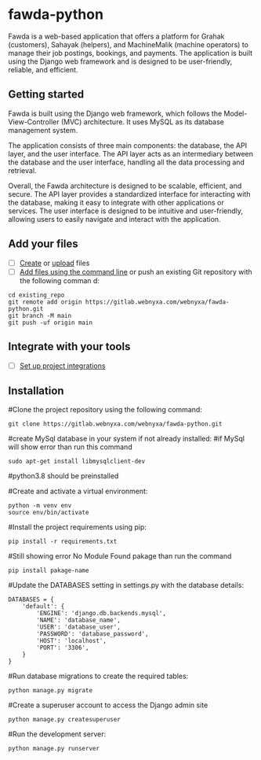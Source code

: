 # fawda-python

Fawda is a web-based application that offers a platform for Grahak (customers), Sahayak (helpers), and MachineMalik (machine operators) to manage their job postings, bookings, and payments. The application is built using the Django web framework and is designed to be user-friendly, reliable, and efficient.
## Getting started
Fawda is built using the Django web framework, which follows the Model-View-Controller (MVC) architecture. It uses MySQL as its database management system.

The application consists of three main components: the database, the API layer, and the user interface. The API layer acts as an intermediary between the database and the user interface, handling all the data processing and retrieval.

Overall, the Fawda architecture is designed to be scalable, efficient, and secure. The API layer provides a standardized interface for interacting with the database, making it easy to integrate with other applications or services. The user interface is designed to be intuitive and user-friendly, allowing users to easily navigate and interact with the application.
## Add your files

- [ ] [Create](https://docs.gitlab.com/ee/user/project/repository/web_editor.html#create-a-file) or [upload](https://docs.gitlab.com/ee/user/project/repository/web_editor.html#upload-a-file) files
- [ ] [Add files using the command line](https://docs.gitlab.com/ee/gitlab-basics/add-file.html#add-a-file-using-the-command-line) or push an existing Git repository with the following comman
d:

```
cd existing_repo
git remote add origin https://gitlab.webnyxa.com/webnyxa/fawda-python.git
git branch -M main
git push -uf origin main
```

## Integrate with your tools

- [ ] [Set up project integrations](https://gitlab.webnyxa.com/webnyxa/fawda-python/-/settings/integrations)

## Installation

#Clone the project repository using the following command:
```
git clone https://gitlab.webnyxa.com/webnyxa/fawda-python.git
```

#create MySql database in your system if not already installed:
#if MySql will show error than run this command 
```
sudo apt-get install libmysqlclient-dev
```
#python3.8 should be preinstalled 

#Create and activate a virtual environment:
```
python -m venv env
source env/bin/activate
```

#Install the project requirements using pip:
```
pip install -r requirements.txt
```

#Still showing error No Module Found pakage than run the command 
```
pip install pakage-name
```

#Update the DATABASES setting in settings.py with the database details:

```
DATABASES = {
    'default': {
        'ENGINE': 'django.db.backends.mysql',
        'NAME': 'database_name',
        'USER': 'database_user',
        'PASSWORD': 'database_password',
        'HOST': 'localhost',
        'PORT': '3306',
    }
}
```

#Run database migrations to create the required tables:
```
python manage.py migrate
```

#Create a superuser account to access the Django admin site
```
python manage.py createsuperuser
```

#Run the development server:
```
python manage.py runserver
```



